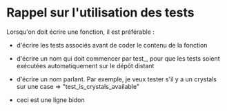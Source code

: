 # Rappel sur l'utilisation des tests 

Lorsqu'on doit écrire une fonction, il est préférable : 
- d'écrire les tests associés avant de coder le contenu de la fonction 
- d'écrire un nom qui doit commencer par test_, pour que les tests soient exécutées automatiquement sur le dépôt distant
- d'écrire un nom parlant. Par exemple, je veux tester s'il y a un crystals sur une case => "test_is_crystals_available"

- ceci est une ligne bidon

